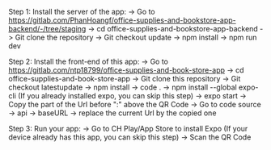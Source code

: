 Step 1: Install the server of the app:
-> Go to https://gitlab.com/PhanHoangf/office-supplies-and-bookstore-app-backend/-/tree/staging
-> cd office-supplies-and-bookstore-app-backend
-> Git clone the repository
-> Git checkout update
-> npm install 
-> npm run dev

Step 2: Install the front-end of this app:
-> Go to https://gitlab.com/ntp18799/office-supplies-and-book-store-app
-> cd office-supplies-and-book-store-app
-> Git clone this repository
-> Git checkout latestupdate
-> npm install 
-> code .
-> npm install --global expo-cli (If you already installed expo, you can skip this step)
-> expo start
-> Copy the part of the Url before ":" above the QR Code
-> Go to code source -> api -> baseURL -> replace the current Url by the copied one 

Step 3: Run your app:
-> Go to CH Play/App Store to install Expo (If your device already has this app, you can skip this step)
-> Scan the QR Code 
